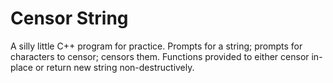 # Censor String
A silly little C++ program for practice. Prompts for a string; prompts for characters
to censor; censors them. Functions provided to either censor in-place or return new
string non-destructively.

